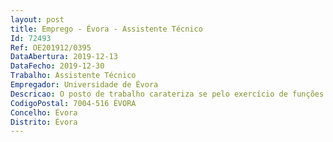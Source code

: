 ```yaml
--- 
layout: post
title: Emprego - Évora - Assistente Técnico
Id: 72493
Ref: OE201912/0395
DataAbertura: 2019-12-13
DataFecho: 2019-12-30
Trabalho: Assistente Técnico
Empregador: Universidade de Évora
Descricao: O posto de trabalho carateriza se pelo exercício de funções de assistente técnico, tal como descrito no anexo a que se refere o n.º 2 do artigo 88.º da Lei nº 35 2004, de 20 de junho nomeadamente  a gestão diária da Design Factory e dos restantes laboratórios multimédia da Escola de Artes, o apoio ao desenvolvimento de projetos na área multimédia por parte de estudantes e criativos e a produção de materiais de comunicação. Principais tarefas  a) Gerir o inventário e os empréstimos internos e externos de equipamentos e recursos da Design Factory e dos laboratórios multimédia da Escola de Artes  b) Apoiar estudantes e criativos no desenvolvimento de projetos com componente multimédia c) Produzir materiais de promoção e documentação em formato foto e vídeo das várias atividades realizadas no âmbito do projeto MAGALLANES.
CodigoPostal: 7004-516 ÉVORA
Concelho: Évora
Distrito: Évora
--- 
```

